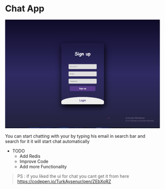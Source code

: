 # Chat App

![introduction](./public/Animation.gif)

You can start chatting with your by typing his email in search bar and search for it it will start chat automatically

- TODO
    - Add Redis
    - Improve Code
    - Add more Functionality

> PS : if you liked the ui for chat you cant get it from here https://codepen.io/TurkAysenur/pen/ZEbXoRZ
